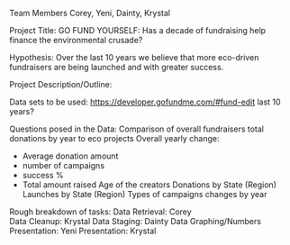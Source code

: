 Team Members Corey, Yeni, Dainty, Krystal

Project Title: GO FUND YOURSELF: Has a decade of fundraising help finance the environmental crusade?

Hypothesis: Over the last 10 years we believe that more eco-driven fundraisers are being launched and with greater success. 

Project Description/Outline:

Data sets to be used: https://developer.gofundme.com/#fund-edit last 10 years?

Questions posed in the Data:
Comparison of overall fundraisers total donations by year to eco projects
Overall yearly change:
  - Average donation amount
  - number of campaigns 
  - success % 
  - Total amount raised
Age of the creators 
Donations by State (Region)
Launches by State (Region)
Types of campaigns changes by year

Rough breakdown of tasks:
Data Retrieval: Corey     
Data Cleanup: Krystal
Data Staging: Dainty
Data Graphing/Numbers Presentation: Yeni
Presentation: Krystal
